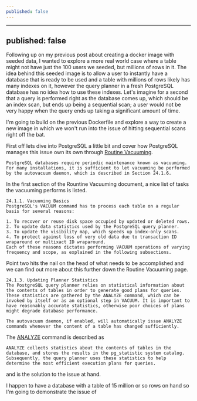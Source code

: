 ```yaml
---
published: false
---
```

---
published: false
---
Following up on my previous post about creating a docker image with seeded data, I wanted to explore a more real world case where a table might not have just the 100 users we seeded, but millions of rows in it. The idea behind this seeded image is to allow a user to instantly have a database that is ready to be used and a table with millions of rows likely has many indexes on it, however the query planner in a fresh PostgreSQL database has no idea how to use these indexes. Let's imagine for a second that a query is performed right as the database comes up, which should be an index scan, but ends up being a sequential scan; a user would not be very happy when the query ends up taking a significant amount of time. 

I'm going to build on the previous Dockerfile and explore a way to create a new image in which we won't run into the issue of hitting sequential scans right off the bat.

First off lets dive into PostgreSQL a little bit and cover how PostgreSQL manages this issue own its own through [Routine Vacuuming](https://www.postgresql.org/docs/10/routine-vacuuming.html).

```
PostgreSQL databases require periodic maintenance known as vacuuming. For many installations, it is sufficient to let vacuuming be performed by the autovacuum daemon, which is described in Section 24.1.6.
```

In the first section of the Rountine Vacuuming document, a nice list of tasks the vacuuming performs is listed.

```
24.1.1. Vacuuming Basics
PostgreSQL's VACUUM command has to process each table on a regular basis for several reasons:

1. To recover or reuse disk space occupied by updated or deleted rows.
2. To update data statistics used by the PostgreSQL query planner.
3. To update the visibility map, which speeds up index-only scans.
4. To protect against loss of very old data due to transaction ID wraparound or multixact ID wraparound.
Each of these reasons dictates performing VACUUM operations of varying frequency and scope, as explained in the following subsections.
```

Point two hits the nail on the head of what needs to be accomplished and we can find out more about this further down the Routine Vacuuming page.

```
24.1.3. Updating Planner Statistics
The PostgreSQL query planner relies on statistical information about the contents of tables in order to generate good plans for queries. These statistics are gathered by the ANALYZE command, which can be invoked by itself or as an optional step in VACUUM. It is important to have reasonably accurate statistics, otherwise poor choices of plans might degrade database performance.

The autovacuum daemon, if enabled, will automatically issue ANALYZE commands whenever the content of a table has changed sufficiently.
```

The [ANALYZE](https://www.postgresql.org/docs/10/sql-analyze.html) command is described as

```
ANALYZE collects statistics about the contents of tables in the database, and stores the results in the pg_statistic system catalog. Subsequently, the query planner uses these statistics to help determine the most efficient execution plans for queries.
```

and is the solution to the issue at hand.

I happen to have a database with a table of 15 million or so rows on hand so I'm going to demonstrate the issue of

